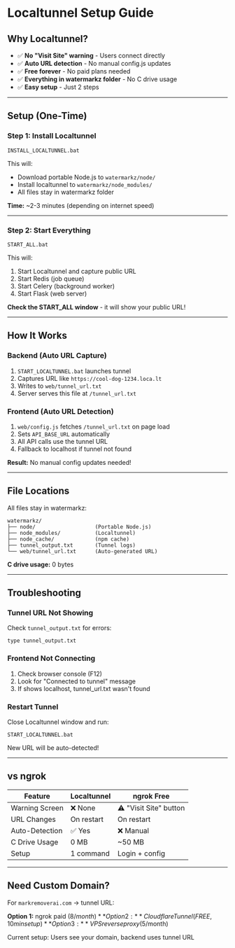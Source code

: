 # Localtunnel Setup Guide

## Why Localtunnel?
- ✅ **No "Visit Site" warning** - Users connect directly
- ✅ **Auto URL detection** - No manual config.js updates
- ✅ **Free forever** - No paid plans needed
- ✅ **Everything in watermarkz folder** - No C drive usage
- ✅ **Easy setup** - Just 2 steps

---

## Setup (One-Time)

### Step 1: Install Localtunnel
```batch
INSTALL_LOCALTUNNEL.bat
```

This will:
- Download portable Node.js to `watermarkz/node/`
- Install localtunnel to `watermarkz/node_modules/`
- All files stay in watermarkz folder

**Time:** ~2-3 minutes (depending on internet speed)

---

### Step 2: Start Everything
```batch
START_ALL.bat
```

This will:
1. Start Localtunnel and capture public URL
2. Start Redis (job queue)
3. Start Celery (background worker)
4. Start Flask (web server)

**Check the START_ALL window** - it will show your public URL!

---

## How It Works

### Backend (Auto URL Capture)
1. `START_LOCALTUNNEL.bat` launches tunnel
2. Captures URL like `https://cool-dog-1234.loca.lt`
3. Writes to `web/tunnel_url.txt`
4. Server serves this file at `/tunnel_url.txt`

### Frontend (Auto URL Detection)
1. `web/config.js` fetches `/tunnel_url.txt` on page load
2. Sets `API_BASE_URL` automatically
3. All API calls use the tunnel URL
4. Fallback to localhost if tunnel not found

**Result:** No manual config updates needed!

---

## File Locations

All files stay in watermarkz:
```
watermarkz/
├── node/                   (Portable Node.js)
├── node_modules/           (Localtunnel)
├── node_cache/             (npm cache)
├── tunnel_output.txt       (Tunnel logs)
└── web/tunnel_url.txt      (Auto-generated URL)
```

**C drive usage:** 0 bytes

---

## Troubleshooting

### Tunnel URL Not Showing
Check `tunnel_output.txt` for errors:
```batch
type tunnel_output.txt
```

### Frontend Not Connecting
1. Check browser console (F12)
2. Look for "Connected to tunnel" message
3. If shows localhost, tunnel_url.txt wasn't found

### Restart Tunnel
Close Localtunnel window and run:
```batch
START_LOCALTUNNEL.bat
```

New URL will be auto-detected!

---

## vs ngrok

| Feature | Localtunnel | ngrok Free |
|---------|------------|-----------|
| Warning Screen | ❌ None | ⚠️ "Visit Site" button |
| URL Changes | On restart | On restart |
| Auto-Detection | ✅ Yes | ❌ Manual |
| C Drive Usage | 0 MB | ~50 MB |
| Setup | 1 command | Login + config |

---

## Need Custom Domain?

For `markremoverai.com` → tunnel URL:

**Option 1:** ngrok paid ($8/month)
**Option 2:** Cloudflare Tunnel (FREE, 10 min setup)
**Option 3:** VPS reverse proxy ($5/month)

Current setup: Users see your domain, backend uses tunnel URL
